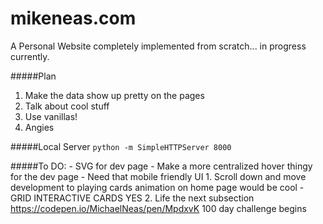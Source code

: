 # mikeneas.com
A Personal Website completely implemented from scratch... in progress currently.

#####Plan
1. Make the data show up pretty on the pages
2. Talk about cool stuff
3. Use vanillas!
4. Angies

#####Local Server
```python -m SimpleHTTPServer 8000```

#####To DO:
	- SVG for dev page
	- Make a more centralized hover thingy for the dev page
	- Need that mobile friendly UI
	1. Scroll down and move development to playing cards animation on home page would be cool
		- GRID INTERACTIVE CARDS YES
	2. Life the next subsection
	https://codepen.io/MichaelNeas/pen/MpdxvK
	100 day challenge begins 